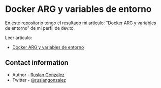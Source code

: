# Docker ARG y variables de entorno

En este repositorio tengo el resultado mi artículo: "Docker ARG y variables de entorno" de mi perfil de dev.to.

Leer artículo:

- [Docker ARG y variables de entorno](https://dev.to/ruslangonzalez/argumentos-y-variables-de-entorno-en-docker-j9o)

## Contact information

- Author - [Ruslan Gonzalez](https://rusgunx.tk)
- Twitter - [@ruslangonzalez](https://twitter.com/ruslangonzalez)
